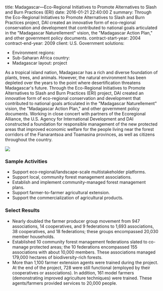 
title: Madagascar—Eco-Regional Initiatives to Promote Alternatives to Slash and Burn
  Practices (ERI)
date: 2016-01-21 22:40:00 Z
summary: Through the Eco-Regional Initiatives to Promote Alternatives to Slash and
  Burn Practices project, DAI created an innovative form of eco-regional conservation
  and development that contributed to national goals articulated in the "Madagascar
  Naturellement" vision, the "Madagascar Action Plan," and other government policy
  documents.
contract-start-year: 2004
contract-end-year: 2009
client: U.S. Government
solutions:
- Environment
regions:
- Sub-Saharan Africa
country:
- Madagascar
layout: project


As a tropical island nation, Madagascar has a rich and diverse foundation of plants, trees, and animals. However, the natural environment has been depleted over the years to the point where desertification threatens Madagascar's future. Through the Eco-Regional Initiatives to Promote Alternatives to Slash and Burn Practices (ERI) project, DAI created an innovative form of eco-regional conservation and development that contributed to national goals articulated in the "Madagascar Naturellement" vision, the "Madagascar Action Plan," and other government policy documents. Working in close concert with partners of the Ecoregional Alliance, the U.S. Agency for International Development and DAI constructed a foundation for responsible management of the new protected areas that improved economic welfare for the people living near the forest corridors of the Fianarantsoa and Toamasina provinces, as well as citizens throughout the country.

![][1]

### Sample Activities

* Support eco-regional/landscape-scale multistakeholder platforms.
* Support local, community forest management associations.
* Establish and implement community-managed forest management plans.
* Support farmer-to-farmer agricultural extension.
* Support the commercialization of agricultural products.

### Select Results

* Nearly doubled the farmer producer group movement from 947 associations, 14 cooperatives, and 9 federations to 1,693 associations, 38 cooperatives, and 18 federations; these groups encompassed 20,030 member households.
* Established 10 community forest management federations slated to co-manage protected areas; the 10 federations encompassed 155 associations with about 10,000 members. These associations managed 179,000 hectares of biodiversity-rich forests.
* More than 1,100 farmer extension agents were trained during the project. At the end of the project, 728 were still functional (employed by their cooperatives or associations). In addition, 161 model farmers (demonstrating improved agriculture techniques) were trained. These agents/farmers provided services to 20,000 people.

[1]: https://assetify-dai.com/projects/ERI.jpg
